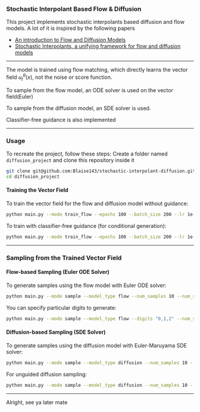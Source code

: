 ###  **Stochastic Interpolant Based Flow & Diffusion**


This project implements stochastic interpolants based diffusion and flow models. 
A lot of it is inspired by the following papers

- [An introduction to Flow and Diffusion Models](https://arxiv.org/abs/2506.02070)
- [Stochastic Interpolants, a unifying framework for flow and diffusion models](https://arxiv.org/abs/2303.08797)

***
 
The model is trained using flow matching, which directly learns the vector field $u_t^{\theta}(x)$, not the noise or score function. 

To sample from the flow model, an ODE solver is used on the vector field(Euler)

To sample from the diffusion model, an SDE solver is used. 

Classifier-free guidance is also implemented 
***

### Usage
To recreate the project, follow these steps:
Create a folder named `diffusion_project` and clone this repository inside it
```bash 
git clone git@github.com:Blaise143/stochastic-interpolant-diffusion.git
cd diffusion_project 
```

#### Training the Vector Field

To train the vector field for the flow and diffusion model without guidance:
```bash
python main.py --mode train_flow --epochs 100 --batch_size 200 --lr 1e-3
```

To train with classifier-free guidance (for conditional generation):
```bash
python main.py --mode train_flow --epochs 100 --batch_size 200 --lr 1e-3 --guided --guidance_scale 2.0
```
***
### Sampling from the Trained Vector Field

#### Flow-based Sampling (Euler ODE Solver)

To generate samples using the flow model with Euler ODE solver:
```bash
python main.py --mode sample --model_type flow --num_samples 10 --num_steps 500 --guided --guidance_scale 2.0 --save_path flow_samples.png
```

You can specify particular digits to generate:
```bash
python main.py --mode sample --model_type flow --digits "0,1,2" --num_samples 5 --guided --guidance_scale 2.0
```

#### Diffusion-based Sampling (SDE Solver)

To generate samples using the diffusion model with Euler-Maruyama SDE solver:
```bash
python main.py --mode sample --model_type diffusion --num_samples 10 --num_steps 500 --guided --guidance_scale 2.0 --save_path diffusion_samples.png
```

For unguided diffusion sampling:
```bash
python main.py --mode sample --model_type diffusion --num_samples 10 --num_steps 500
```
***

Alright, see ya later mate 

